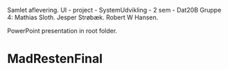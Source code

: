 Samlet aflevering.
UI - project - SystemUdvikling - 2 sem - Dat20B
Gruppe 4:
Mathias Sloth.
Jesper Strøbæk.
Robert W Hansen.

PowerPoint presentation in root folder.

# MadRestenFinal

